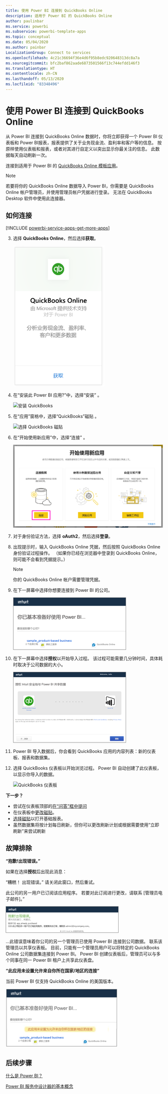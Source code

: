 ```yaml
---
title: 使用 Power BI 连接到 QuickBooks Online
description: 适用于 Power BI 的 QuickBooks Online
author: paulinbar
ms.service: powerbi
ms.subservice: powerbi-template-apps
ms.topic: conceptual
ms.date: 05/04/2020
ms.author: painbar
LocalizationGroup: Connect to services
ms.openlocfilehash: 4c21c36694f36e4d6f95b8edc920648313dc8a7a
ms.sourcegitcommit: bfc2baf862aade6873501566f13c744efdd146f3
ms.translationtype: HT
ms.contentlocale: zh-CN
ms.lasthandoff: 05/13/2020
ms.locfileid: "83348496"
---
```

# <a name="connect-to-quickbooks-online-with-power-bi"></a>使用 Power BI 连接到 QuickBooks Online
从 Power BI 连接到 QuickBooks Online 数据时，你将立即获得一个 Power BI 仪表板和 Power BI报表，报表提供了关于业务现金流、盈利率和客户等的信息。 按原样使用仪表板和报表，或者对其进行自定义以突出显示你最关注的信息。 此数据每天自动刷新一次。

连接到适用于 Power BI 的 [QuickBooks Online 模板应用](https://dxt.powerbi.com/getdata/services/quickbooks-online)。

>[!NOTE]
>若要将你的 QuickBooks Online 数据导入 Power BI，你需要是 QuickBooks Online 帐户管理员，并使用管理员帐户凭据进行登录。 无法在 QuickBooks Desktop 软件中使用此连接器。 

## <a name="how-to-connect"></a>如何连接

[!INCLUDE [powerbi-service-apps-get-more-apps](../includes/powerbi-service-apps-get-more-apps.md)]

3. 选择 **QuickBooks Online**，然后选择**获取**。
   
   ![获取 QuickBooks](media/service-connect-to-quickbooks-online/qbo.png)

4. 在“安装此 Power BI 应用?”中，选择“安装” 。

    ![安装 QuickBooks](media/service-connect-to-quickbooks-online/power-bi-install-quickbooks.png)

4. 在“应用”窗格中，选择“QuickBooks”磁贴 。

   ![选择 QuickBooks 磁贴](media/service-connect-to-quickbooks-online/power-bi-quickbooks-tile.png)

6. 在“开始使用新应用”中，选择“连接” 。

    ![开始使用新应用](media/service-connect-to-zendesk/power-bi-new-app-connect-get-started.png)

4. 对于身份验证方法，选择 **oAuth2**，然后选择**登录**。 
5. 出现提示时，输入 QuickBooks Online 凭据，然后按照 QuickBooks Online 身份验证过程操作。 （如果你已经在浏览器中登录到 QuickBooks Online，则可能不会看到凭据提示。）
   >[!NOTE]
   >你的 QuickBooks Online 帐户需要管理凭据。
6. 在下一屏幕中选择你想要连接到 Power BI 的公司。
   
   ![在 QuickBooks 中基本准备就绪](media/service-connect-to-quickbooks-online/pbi_qbo_almost.png)

7. 在下一屏幕中选择**授权**以开始导入过程。 该过程可能需要几分钟时间，具体耗时取决于公司数据的大小。 
   
   ![授权 QuickBooks](media/service-connect-to-quickbooks-online/pbi_qbo_authorizesm.png)
   
8. Power BI 导入数据后，你会看到 QuickBooks 应用的内容列表：新的仪表板、报表和数据集。
9. 选择 QuickBooks 仪表板以开始浏览过程。 Power BI 自动创建了此仪表板，以显示你导入的数据。

    ![QuickBooks 仪表板](media/service-connect-to-quickbooks-online/power-bi-connect-quickbooks-sample.png)

**下一步？**

* 尝试在仪表板顶部的[在“问答”框中提问](../consumer/end-user-q-and-a.md)
* 在仪表板中[更改磁贴](../create-reports/service-dashboard-edit-tile.md)。
* [选择磁贴](../consumer/end-user-tiles.md)以打开基础报表。
* 虽然数据集将按计划每日刷新，但你可以更改刷新计划或根据需要使用“立即刷新”来尝试刷新

## <a name="troubleshooting"></a>故障排除
**“抱歉!出现错误。”**

如果在选择**授权**后出现此消息：

“糟糕！ 出现错误。” 请关闭此窗口，然后重试。

此公司的另一用户已订阅该应用程序。 若要对此订阅进行更改，请联系 [管理员电子邮件]。”

![抱歉! 出现错误](media/service-connect-to-quickbooks-online/pbi_qbo_oopssm.png)

...此错误意味着你公司的另一个管理员已使用 Power BI 连接到公司数据。 联系该管理员以共享仪表板。 目前，只能有一个管理员用户可以将特定的 QuickBooks Online 公司数据集连接到 Power BI。 Power BI 创建仪表板后，管理员可以与多个同事在同一 Power BI 租户上共享此仪表盘。

**“此应用未设置允许来自你所在国家/地区的连接”**

当前 Power BI 仅支持 QuickBooks Online 的美国版本。 

![此应用未设置为允许来自你所在国家/地区的连接](media/service-connect-to-quickbooks-online/pbi_qbo_countrynotsupported.png)

## <a name="next-steps"></a>后续步骤
[什么是 Power BI？](../fundamentals/power-bi-overview.md)

[Power BI 服务中设计器的基本概念](../fundamentals/service-basic-concepts.md)
